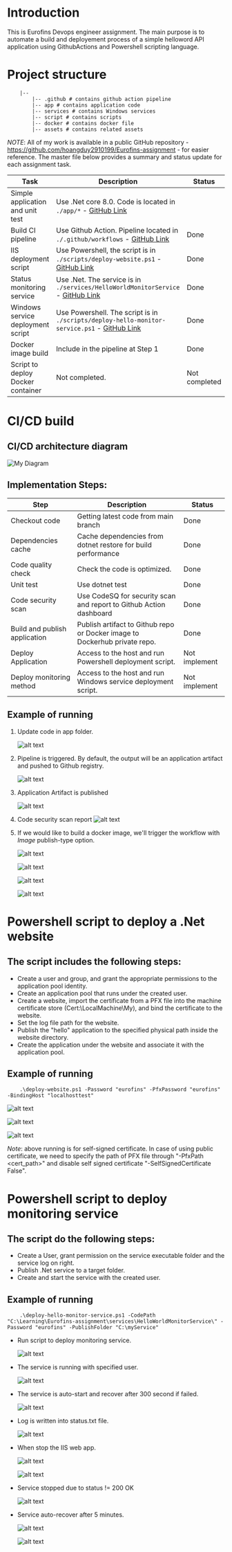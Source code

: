 # Introduction
This is Eurofins Devops engineer assignment. The main purpose is to automate a build and deployement process of a simple helloword API application using GithubActions and Powershell scripting language.
# Project structure
```
    |--
        |-- .github # contains github action pipeline
        |-- app # contains application code
        |-- services # contains Windows services
        |-- script # contains scripts
        |-- docker # contains docker file
        |-- assets # contains related assets
```

*NOTE*: All of my work is available in a public GitHub repository - https://github.com/hoangduy2910199/Eurofins-assignment - for easier reference. The master file below provides a summary and status update for each assignment task.

| Task                            | Description                                                                                                                                                                                                                       | Status        |
|---------------------------------|-----------------------------------------------------------------------------------------------------------------------------------------------------------------------------------------------------------------------------------|---------------|
| Simple application and unit test | Use .Net core 8.0. Code is located in `./app/*` - [GitHub Link](https://github.com/hoangduy2910199/Eurofins-assignment/tree/main/app)                                                                                           |               |
| Build CI pipeline               | Use Github Action. Pipeline located in `./.github/workflows` - [GitHub Link](https://github.com/hoangduy2910199/Eurofins-assignment/tree/main/.github/workflows)                                                               | Done          |
| IIS deployment script           | Use Powershell, the script is in `./scripts/deploy-website.ps1` - [GitHub Link](https://github.com/hoangduy2910199/Eurofins-assignment/blob/main/scripts/deploy-website.ps1)                                                  | Done          |
| Status monitoring service       | Use .Net. The service is in `./services/HelloWorldMonitorService` - [GitHub Link](https://github.com/hoangduy2910199/Eurofins-assignment/tree/main/services/HelloWorldMonitorService)                                          | Done          |
| Windows service deployment script | Use Powershell. The script is in `./scripts/deploy-hello-monitor-service.ps1` - [GitHub Link](https://github.com/hoangduy2910199/Eurofins-assignment/blob/main/scripts/deploy-hello-monitor-service.ps1)                       | Done          |
| Docker image build              | Include in the pipeline at Step 1                                                                                                                                                                                                | Done          |
| Script to deploy Docker container | Not completed.                                                                                                                                                                                                                   | Not completed |


# CI/CD build
## CI/CD architecture diagram

![My Diagram](./assets/cicd_diagram.PNG)

## Implementation Steps:

| Step                    | Description                                               | Status        |
|-------------------------|-----------------------------------------------------------|---------------|
| Checkout code           | Getting latest code from main branch                       | Done          |
| Dependencies cache      | Cache dependencies from dotnet restore for build performance | Done          |
| Code quality check      | Check the code is optimized.                               | Done          |
| Unit test               | Use dotnet test                                           | Done          |
| Code security scan      | Use CodeSQ for security scan and report to Github Action dashboard | Done          |
| Build and publish application | Publish artifact to Github repo or Docker image to Dockerhub private repo. | Done          |
| Deploy Application      | Access to the host and run Powershell deployment script.  | Not implement |
| Deploy monitoring method| Access to the host and run Windows service deployment script. | Not implement |


## Example of running

1. Update code in app folder.

    ![alt text](./assets/image-.png)

2. Pipeline is triggered. By default, the output will be an application artifact and pushed to Github registry.

    ![alt text](./assets/image-1-.png)

3. Application Artifact is published

    ![alt text](./assets/image-2-.png)

4. Code security scan report
    ![alt text](./assets/image-3-.png)

5. If we would like to build a docker image, we'll trigger the workflow with *Image* publish-type option.

    ![alt text](./assets/image-4.png)

    ![alt text](./assets/image-5.png)

    ![alt text](./assets/image-6.png)

    ![alt text](./assets/image-7.png)

# Powershell script to deploy a .Net website
## The script includes the following steps:
- Create a user and group, and grant the appropriate permissions to the application pool identity.
- Create an application pool that runs under the created user.
- Create a website, import the certificate from a PFX file into the machine certificate store (Cert:\LocalMachine\My), and bind the certificate to the website.
- Set the log file path for the website.
- Publish the "hello" application to the specified physical path inside the website directory.
- Create the application under the website and associate it with the application pool.

## Example of running
    
        .\deploy-website.ps1 -Password "eurofins" -PfxPassword "eurofins" -BindingHost "localhosttest"
    


![alt text](./assets/image.png)

![alt text](./assets/image_2.png)

![alt text](./assets/image_3.png)


*Note*: above running is for self-signed certificate. In case of using public certificate, we need to specify the path of PFX file through "-PfxPath <cert_path>" and disable self signed certificate "-SelfSignedCertificate False".

# Powershell script to deploy monitoring service
## The script do the following steps:
- Create a User, grant permission on the service executable folder and the service log on right.
- Publish .Net service to a target folder.
- Create and start the service with the created user.

## Example of running
    
        .\deploy-hello-monitor-service.ps1 -CodePath "C:\Learning\Eurofins-assignment\services\HelloWorldMonitorService\" -Password "eurofins" -PublishFolder "C:\myService"
    

- Run script to deploy monitoring service.

    ![alt text](./assets/image-8.png)

- The service is running with specified user.

    ![alt text](./assets/image-9.png)

- The service is auto-start and recover after 300 second if failed.

    ![alt text](./assets/image-11.png)

- Log is written into status.txt file.

    ![alt text](./assets/image-10.png)

- When stop the IIS web app.

    ![alt text](./assets/image-12.png)

    ![alt text](./assets/image-13.png)

- Service stopped due to status != 200 OK

    ![alt text](./assets/image-14.png)

- Service auto-recover after 5 minutes.

    ![alt text](./assets/image-15.png)

    ![alt text](./assets/image-16.png)